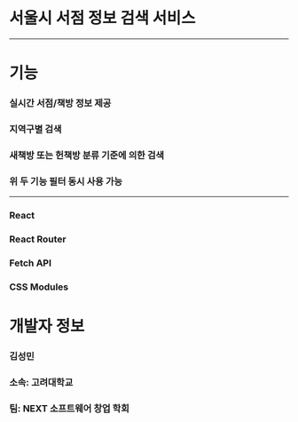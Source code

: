 # 서울시 서점 정보 검색 서비스
---------------------
# 기능

### 실시간 서점/책방 정보 제공
### 지역구별 검색
### 새책방 또는 헌책방 분류 기준에 의한 검색
### 위 두 기능 필터 동시 사용 가능

-----------------------

### React
### React Router
### Fetch API
### CSS Modules

# 개발자 정보
### 김성민
### 소속: 고려대학교
### 팀: NEXT 소프트웨어 창업 학회

